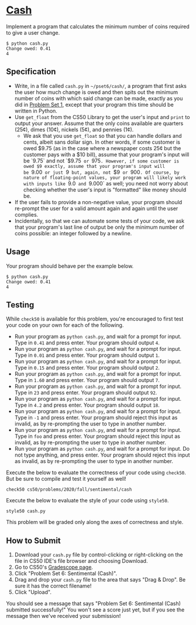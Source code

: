 [Cash](https://cs50.harvard.edu/college/2020/fall/psets/6/cash/#cash)
=====================================================================

Implement a program that calculates the minimum number of coins required to give a user change.

```
$ python cash.py
Change owed: 0.41
4
```

## Specification

-   Write, in a file called `cash.py` in `~/pset6/cash/`, a program that first asks the user how much change is owed and then spits out the minimum number of coins with which said change can be made, exactly as you did in [Problem Set 1](https://cs50.harvard.edu/college/2020/fall/psets/1/), except that your program this time should be written in Python.
-   Use `get_float` from the CS50 Library to get the user's input and `print` to output your answer. Assume that the only coins available are quarters (25¢), dimes (10¢), nickels (5¢), and pennies (1¢).
    -   We ask that you use `get_float` so that you can handle dollars and cents, albeit sans dollar sign. In other words, if some customer is owed $9.75 (as in the case where a newspaper costs 25¢ but the customer pays with a $10 bill), assume that your program's input will be `9.75` and not `$9.75` or `975`. However, if some customer is owed $9 exactly, assume that your program's input will be `9.00` or just `9` but, again, not `$9` or `900`. Of course, by nature of floating-point values, your program will likely work with inputs like `9.0` and `9.000` as well; you need not worry about checking whether the user's input is "formatted" like money should be.
-   If the user fails to provide a non-negative value, your program should re-prompt the user for a valid amount again and again until the user complies.
-   Incidentally, so that we can automate some tests of your code, we ask that your program's last line of output be only the minimum number of coins possible: an integer followed by a newline.

## Usage

Your program should behave per the example below.

```
$ python cash.py
Change owed: 0.41
4
```

## Testing

While `check50` is available for this problem, you're encouraged to first test your code on your own for each of the following.

-   Run your program as `python cash.py`, and wait for a prompt for input. Type in `0.41` and press enter. Your program should output `4`.
-   Run your program as `python cash.py`, and wait for a prompt for input. Type in `0.01` and press enter. Your program should output `1`.
-   Run your program as `python cash.py`, and wait for a prompt for input. Type in `0.15` and press enter. Your program should output `2`.
-   Run your program as `python cash.py`, and wait for a prompt for input. Type in `1.60` and press enter. Your program should output `7`.
-   Run your program as `python cash.py`, and wait for a prompt for input. Type in `23` and press enter. Your program should output `92`.
-   Run your program as `python cash.py`, and wait for a prompt for input. Type in `4.2` and press enter. Your program should output `18`.
-   Run your program as `python cash.py`, and wait for a prompt for input. Type in `-1` and press enter. Your program should reject this input as invalid, as by re-prompting the user to type in another number.
-   Run your program as `python cash.py`, and wait for a prompt for input. Type in `foo` and press enter. Your program should reject this input as invalid, as by re-prompting the user to type in another number.
-   Run your program as `python cash.py`, and wait for a prompt for input. Do not type anything, and press enter. Your program should reject this input as invalid, as by re-prompting the user to type in another number.

Execute the below to evaluate the correctness of your code using `check50`. But be sure to compile and test it yourself as well!

```
check50 cs50/problems/2020/fall/sentimental/cash
```

Execute the below to evaluate the style of your code using `style50`.

```
style50 cash.py
```

This problem will be graded only along the axes of correctness and style.

## How to Submit

1.  Download your `cash.py` file by control-clicking or right-clicking on the file in CS50 IDE's file browser and choosing Download.
2.  Go to CS50's [Gradescope page](https://www.gradescope.com/courses/157004).
3.  Click "Problem Set 6: Sentimental (Cash)".
4.  Drag and drop your `cash.py` file to the area that says "Drag & Drop". Be sure it has the correct filename!
5.  Click "Upload".

You should see a message that says "Problem Set 6: Sentimental (Cash) submitted successfully!" You won't see a score just yet, but if you see the message then we've received your submission!
